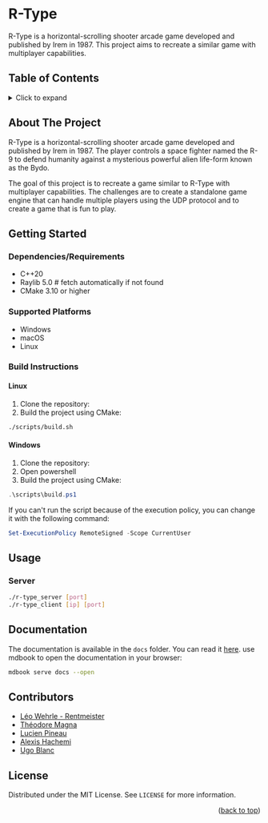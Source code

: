 <a id="readme-top"></a>

<!-- PROJECT HEADER -->
# R-Type

R-Type is a horizontal-scrolling shooter arcade game developed and published by Irem in 1987. This project aims to recreate a similar game with multiplayer capabilities.

## Table of Contents
<details>
  <summary>Click to expand</summary>
  <ol>
    <li><a href="#about-the-project">About The Project</a></li>
    <li><a href="#getting-started">Getting Started</a></li>
    <li><a href="#usage">Usage</a></li>
    <li><a href="#contributors">Contributors</a></li>
    <li><a href="#license">License</a></li>
  </ol>
</details>

## About The Project

R-Type is a horizontal-scrolling shooter arcade game developed and published by Irem in 1987. The player controls a space fighter named the R-9 to defend humanity against a mysterious powerful alien life-form known as the Bydo.

The goal of this project is to recreate a game similar to R-Type with multiplayer capabilities. The challenges are to create a standalone game engine that can handle multiple players using the UDP protocol and to create a game that is fun to play.

## Getting Started

### Dependencies/Requirements
- C++20
- Raylib 5.0 # fetch automatically if not found
- CMake 3.10 or higher

### Supported Platforms
- Windows
- macOS
- Linux

### Build Instructions
#### Linux
1. Clone the repository:
2. Build the project using CMake:
```sh
./scripts/build.sh
```

#### Windows
1. Clone the repository:
2. Open powershell
3. Build the project using CMake:
```powershell
.\scripts\build.ps1
```

If you can't run the script because of the execution policy, you can change it with the following command:
```powershell
Set-ExecutionPolicy RemoteSigned -Scope CurrentUser
```

## Usage

### Server
```sh
./r-type_server [port]
./r-type_client [ip] [port]
```

## Documentation

The documentation is available in the `docs` folder. You can read it [here](docs/src/SUMMARY.md).
use mdbook to open the documentation in your browser:
```sh
mdbook serve docs --open
```

## Contributors

- [Léo Wehrle - Rentmeister](https://github.com/leoWherle)
- [Théodore Magna](https://github.com/TheodoreMagna)
- [Lucien Pineau](https://github.com/mathematisse)
- [Alexis Hachemi](https://github.com/alexishachemi)
- [Ugo Blanc](https://github.com/HUMMMCHARAL)

## License

Distributed under the MIT License. See `LICENSE` for more information.

<p align="right">(<a href="#readme-top">back to top</a>)</p>

